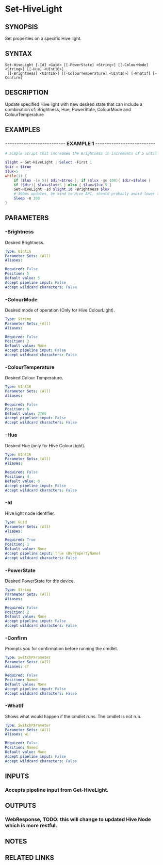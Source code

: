 # Set-HiveLight

## SYNOPSIS
Set properties on a specific Hive light.

## SYNTAX

```
Set-HiveLight [-Id] <Guid> [[-PowerState] <String>] [[-ColourMode] <String>] [[-Hue] <UInt16>]
 [[-Brightness] <UInt16>] [[-ColourTemperature] <UInt16>] [-WhatIf] [-Confirm]
```

## DESCRIPTION
Update specified Hive light with new desired state that can include a combination of: 
Brightness, Hue, PowerState, ColourMode and ColourTemperature

## EXAMPLES

### -------------------------- EXAMPLE 1 --------------------------
```powershell
# Simple script that increases the Brightness in increments of 5 until the maximum is reached and then reverses the direction and decreases the Brightness until minimum is reached and loops.

$light = Get-HiveLight | Select -First 1
$dir = $true
$lux=5
while(1) {
	if ($lux -le 5){ $dir=$true }; if ($lux -ge 100){ $dir=$false }
	if ($dir){ $lux=$lux+5 } else { $lux=$lux-5 }
	Set-HiveLight -Id $light.id -Brightness $lux
	# 300ms updates, be kind to Hive API, should probably avoid lower than this!
	Sleep -m 300
}
```

## PARAMETERS

### -Brightness
Desired Brightness.

```yaml
Type: UInt16
Parameter Sets: (All)
Aliases: 

Required: False
Position: 5
Default value: 5
Accept pipeline input: False
Accept wildcard characters: False
```

### -ColourMode
Desired mode of operation (Only for Hive ColourLight).

```yaml
Type: String
Parameter Sets: (All)
Aliases: 

Required: False
Position: 3
Default value: None
Accept pipeline input: False
Accept wildcard characters: False
```

### -ColourTemperature
Desired Colour Temperature.

```yaml
Type: UInt16
Parameter Sets: (All)
Aliases: 

Required: False
Position: 6
Default value: 2700
Accept pipeline input: False
Accept wildcard characters: False
```

### -Hue
Desired Hue (only for Hive ColourLight).

```yaml
Type: UInt16
Parameter Sets: (All)
Aliases: 

Required: False
Position: 4
Default value: 0
Accept pipeline input: False
Accept wildcard characters: False
```

### -Id
Hive light node identifier.

```yaml
Type: Guid
Parameter Sets: (All)
Aliases: 

Required: True
Position: 1
Default value: None
Accept pipeline input: True (ByPropertyName)
Accept wildcard characters: False
```

### -PowerState
Desired PowerState for the device.

```yaml
Type: String
Parameter Sets: (All)
Aliases: 

Required: False
Position: 2
Default value: None
Accept pipeline input: False
Accept wildcard characters: False
```

### -Confirm
Prompts you for confirmation before running the cmdlet.

```yaml
Type: SwitchParameter
Parameter Sets: (All)
Aliases: cf

Required: False
Position: Named
Default value: None
Accept pipeline input: False
Accept wildcard characters: False
```

### -WhatIf
Shows what would happen if the cmdlet runs.
The cmdlet is not run.

```yaml
Type: SwitchParameter
Parameter Sets: (All)
Aliases: wi

Required: False
Position: Named
Default value: None
Accept pipeline input: False
Accept wildcard characters: False
```

## INPUTS

### Accepts pipeline input from Get-HiveLight.

## OUTPUTS

### WebResponse, TODO: this will change to updated Hive Node which is more restful.

## NOTES

## RELATED LINKS

